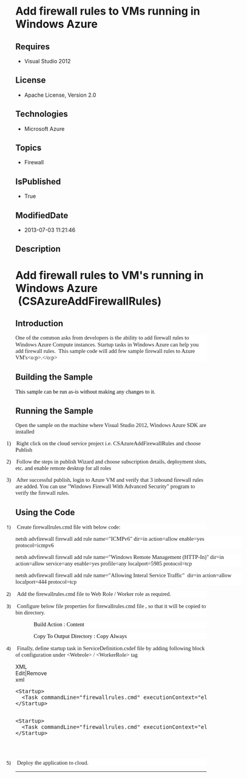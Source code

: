 # Add firewall rules to VMs running in Windows Azure
## Requires
* Visual Studio 2012
## License
* Apache License, Version 2.0
## Technologies
* Microsoft Azure
## Topics
* Firewall
## IsPublished
* True
## ModifiedDate
* 2013-07-03 11:21:46
## Description

<h1>Add firewall rules to VM's running in Windows <span class="GramE">Azure <span style="">
&nbsp;</span>(</span><span class="SpellE">CSAzureAddFirewallRules</span>)</h1>
<h2>Introduction</h2>
<p class="MsoNormal" style="margin-bottom:10.0pt; line-height:13.0pt; background:white">
<span lang="EN" style="font-size:11.0pt; font-family:&quot;Calibri&quot;,&quot;sans-serif&quot;">One of the common asks from developers is the ability to add firewall rules to Windows Azure Compute instances. Startup tasks in Windows Azure can help you add firewall rules.<span style="">&nbsp;
</span>This sample code will add few sample firewall rules to Azure VM's&lt;o:p&gt;.&lt;/o:p&gt;</span></p>
<h2>Building the Sample</h2>
<p class="MsoNormal" style="text-autospace:none"><span style="font-size:11.0pt; font-family:&quot;Calibri&quot;,&quot;sans-serif&quot;; color:black">This sample can be run as-is without making any changes to it.
</span></p>
<h2>Running the Sample</h2>
<p class="MsoNormal"><span style="font-size:11.0pt; font-family:&quot;Calibri&quot;,&quot;sans-serif&quot;">Open the sample on the machine where Visual Studio 2012, Windows Azure SDK are installed
</span></p>
<p class="MsoListParagraphCxSpFirst" style="text-indent:-.25in"><span style="font-size:11.0pt; font-family:&quot;Calibri&quot;,&quot;sans-serif&quot;"><span style="">1)<span style="font:7.0pt &quot;Times New Roman&quot;">&nbsp;&nbsp;&nbsp;&nbsp;&nbsp;
</span></span></span><span style="font-size:11.0pt; font-family:&quot;Calibri&quot;,&quot;sans-serif&quot;">Right click on the cloud service project i.e.
<span class="SpellE">CSAzureAddFirewallRules</span> and choose Publish </span></p>
<p class="MsoListParagraphCxSpMiddle" style="text-indent:-.25in"><span style="font-size:11.0pt; font-family:&quot;Calibri&quot;,&quot;sans-serif&quot;"><span style="">2)<span style="font:7.0pt &quot;Times New Roman&quot;">&nbsp;&nbsp;&nbsp;&nbsp;&nbsp;
</span></span></span><span style="font-size:11.0pt; font-family:&quot;Calibri&quot;,&quot;sans-serif&quot;">Follow the steps in publish Wizard and choose subscription details, deployment slots, etc. and enable remote desktop for all roles
</span></p>
<p class="MsoListParagraphCxSpLast" style="text-indent:-.25in"><span style="font-size:11.0pt; font-family:&quot;Calibri&quot;,&quot;sans-serif&quot;"><span style="">3)<span style="font:7.0pt &quot;Times New Roman&quot;">&nbsp;&nbsp;&nbsp;&nbsp;&nbsp;
</span></span></span><span style="font-size:11.0pt; font-family:&quot;Calibri&quot;,&quot;sans-serif&quot;">After successful publish, login to Azure VM and verify that 3 inbound firewall rules are added. You can use &quot;Windows Firewall
<span class="GramE">With</span> Advanced Security&quot; program to verify the firewall rules.
</span></p>
<h2>Using the Code</h2>
<p class="MsoListParagraphCxSpFirst" style="text-indent:-.25in; background:white">
<span style="font-size:10.0pt; font-family:&quot;Segoe UI&quot;,&quot;sans-serif&quot;"><span style="">1)<span style="font:7.0pt &quot;Times New Roman&quot;">&nbsp;&nbsp;&nbsp;&nbsp;&nbsp;&nbsp;
</span></span></span><span lang="EN" style="font-size:11.0pt; font-family:&quot;Calibri&quot;,&quot;sans-serif&quot;">Create firewallrules.cmd file with below code:</span><span style="font-size:11.0pt; font-family:&quot;Calibri&quot;,&quot;sans-serif&quot;">
</span></p>
<p class="MsoListParagraphCxSpMiddle" style="margin-right:-70.65pt; background:white">
<span class="SpellE"><span face="Segoe UI"><span class="GramE"><span style="font-size:11.0pt; font-family:&quot;Calibri&quot;,&quot;sans-serif&quot;">netsh</span></span></span></span><span style="font-size:11.0pt; font-family:&quot;Calibri&quot;,&quot;sans-serif&quot;">
<span class="SpellE">advfirewall</span> firewall add rule name=&quot;ICMPv6&quot;
<span class="SpellE">dir</span>=in action=allow enable=yes protocol=icmpv6 </span>
</p>
<p class="MsoListParagraphCxSpMiddle" style="margin-right:-70.65pt; background:white">
<span class="SpellE"><span class="GramE"><span style="font-size:11.0pt; font-family:&quot;Calibri&quot;,&quot;sans-serif&quot;">netsh</span></span></span><span style="font-size:11.0pt; font-family:&quot;Calibri&quot;,&quot;sans-serif&quot;">
<span class="SpellE">advfirewall</span> firewall add rule name=&quot;Windows Remote Management (HTTP-In)&quot;
<span class="SpellE">dir</span>=in action=allow service=any enable=yes profile=any
<span class="SpellE">localport</span>=5985 protocol=<span class="SpellE">tcp</span>
</span></p>
<p class="MsoListParagraphCxSpMiddle" style="margin-right:-70.65pt; background:white">
<span class="SpellE"><span class="GramE"><span style="font-size:11.0pt; font-family:&quot;Calibri&quot;,&quot;sans-serif&quot;">netsh</span></span></span><span style="font-size:11.0pt; font-family:&quot;Calibri&quot;,&quot;sans-serif&quot;">
<span class="SpellE">advfirewall</span> firewall add rule name=&quot;Allowing <span class="SpellE">
Interal</span> Service Traffic&quot;<span style="">&nbsp; </span><span class="SpellE">dir</span>=in action=allow
<span class="SpellE">localport</span>=444 protocol=<span class="SpellE">tcp</span>
</span></p>
<p class="MsoListParagraphCxSpMiddle" style="text-indent:-.25in; background:white">
<span style="font-size:10.0pt; font-family:&quot;Segoe UI&quot;,&quot;sans-serif&quot;"><span style="">2)<span style="font:7.0pt &quot;Times New Roman&quot;">&nbsp;&nbsp;&nbsp;&nbsp;&nbsp;&nbsp;
</span></span></span><span lang="EN" style="font-size:11.0pt; font-family:&quot;Calibri&quot;,&quot;sans-serif&quot;">Add the firewallrules.cmd file to Web Role / Worker role as required.</span><span style="font-size:11.0pt; font-family:&quot;Calibri&quot;,&quot;sans-serif&quot;">
</span></p>
<p class="MsoListParagraphCxSpLast" style="text-indent:-.25in; background:white">
<span style="font-size:10.0pt; font-family:&quot;Segoe UI&quot;,&quot;sans-serif&quot;"><span style="">3)<span style="font:7.0pt &quot;Times New Roman&quot;">&nbsp;&nbsp;&nbsp;&nbsp;&nbsp;&nbsp;
</span></span></span><span lang="EN" style="font-size:11.0pt; font-family:&quot;Calibri&quot;,&quot;sans-serif&quot;">Configure below file properties for firewallrules.cmd
<span class="GramE">file ,</span> so that it will be copied to bin directory.</span><span style="font-size:11.0pt; font-family:&quot;Calibri&quot;,&quot;sans-serif&quot;">
</span></p>
<p class="MsoNormal" style="margin-left:.5in; background:white"><span lang="EN" style="font-size:11.0pt; font-family:&quot;Calibri&quot;,&quot;sans-serif&quot;; color:black"><span face="Segoe UI"><span color="#000000">Build
<span class="GramE">Action :</span> Content</span></span></span><span lang="EN" style="font-size:11.0pt; font-family:&quot;Calibri&quot;,&quot;sans-serif&quot;">
</span></p>
<p class="MsoNormal" style="margin-top:0in; margin-right:0in; margin-bottom:5.0pt; margin-left:.5in; background:white">
<span lang="EN" style="font-size:11.0pt; font-family:&quot;Calibri&quot;,&quot;sans-serif&quot;; color:black"><span face="Segoe UI"><span color="#000000">Copy To Output
<span class="GramE">Directory :</span> Copy Always</span></span></span><span lang="EN" style="font-size:11.0pt; font-family:&quot;Calibri&quot;,&quot;sans-serif&quot;">
</span></p>
<p class="MsoListParagraph" style="text-indent:-.25in; background:white"><span style="font-size:10.0pt; font-family:&quot;Segoe UI&quot;,&quot;sans-serif&quot;"><span style="">4)<span style="font:7.0pt &quot;Times New Roman&quot;">&nbsp;&nbsp;&nbsp;&nbsp;&nbsp;&nbsp;
</span></span></span><span lang="EN" style="font-size:11.0pt; font-family:&quot;Calibri&quot;,&quot;sans-serif&quot;">Finally, define startup task in
<span class="SpellE">ServiceDefinition.csdef</span> file by adding following block of configuration under &lt;<span class="SpellE">Webrole</span>&gt; / &lt;<span class="SpellE">WorkerRole</span>&gt; tag</span></p>
<div class="scriptcode">
<div class="pluginEditHolder" pluginCommand="mceScriptCode">
<div class="title"><span>XML</span></div>
<div class="pluginLinkHolder"><span class="pluginEditHolderLink">Edit</span>|<span class="pluginRemoveHolderLink">Remove</span>
</div>
<span class="hidden">xml</span>
<pre class="hidden">
&lt;Startup&gt;
&nbsp; &lt;Task commandLine=&quot;firewallrules.cmd&quot; executionContext=&quot;elevated&quot; taskType=&quot;simple&quot;&gt;&nbsp; &lt;/Task&gt;
&lt;/Startup&gt;

</pre>
<pre id="codePreview" class="xml">
&lt;Startup&gt;
&nbsp; &lt;Task commandLine=&quot;firewallrules.cmd&quot; executionContext=&quot;elevated&quot; taskType=&quot;simple&quot;&gt;&nbsp; &lt;/Task&gt;
&lt;/Startup&gt;

</pre>
</div>
</div>
<div class="endscriptcode">&nbsp;</div>
<p class="MsoListParagraph" style="text-indent:-.25in; background:white"><span style="font-size:10.0pt; font-family:&quot;Segoe UI&quot;,&quot;sans-serif&quot;"><span style="">5)<span style="font:7.0pt &quot;Times New Roman&quot;">&nbsp;&nbsp;&nbsp;&nbsp;&nbsp;&nbsp;
</span></span></span><span lang="EN" style="font-size:11.0pt; font-family:&quot;Calibri&quot;,&quot;sans-serif&quot;">Deploy the application to cloud.
</span></p>
<p class="MsoNormal" style=""><span style="font-size:11.0pt; font-family:&quot;Calibri&quot;,&quot;sans-serif&quot;"><span face="Segoe UI"></span></p>
<p class="MsoNormal" style=""><span style="font-size:11.0pt; font-family:&quot;Calibri&quot;,&quot;sans-serif&quot;"></span></p>
<p class="MsoNormal"><span style="font-size:11.0pt; font-family:&quot;Calibri&quot;,&quot;sans-serif&quot;"></span></p>
<p class="MsoNormal"><span style="font-size:11.0pt; font-family:&quot;Calibri&quot;,&quot;sans-serif&quot;"></span></p>
<p class="MsoNormal"><span style="font-size:11.0pt; font-family:&quot;Calibri&quot;,&quot;sans-serif&quot;"></span></p>
<hr>
<div><a href="http://go.microsoft.com/?linkid=9759640" style="margin-top:3px"><img alt="" src="http://bit.ly/onecodelogo">
</a></div>
</span>